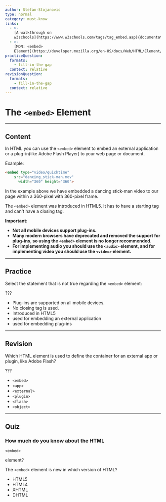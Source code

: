 ```yaml
---
author: Stefan-Stojanovic
type: normal
category: must-know
links:
  - >-
    [A walkthrough on
    w3schools](https://www.w3schools.com/tags/tag_embed.asp){documentation}
  - >-
    [MDN: <embed>
    Element](https://developer.mozilla.org/en-US/docs/Web/HTML/Element/embed){documentation}
practiceQuestion:
  formats:
    - fill-in-the-gap
  context: relative
revisionQuestion:
  formats:
    - fill-in-the-gap
  context: relative
---
```


# The `<embed>` Element


---

## Content

In HTML you can use the `<embed>` element to embed an external application or a plug-in(like Adobe Flash Player) to your web page or document.

Example:

```html
<embed type="video/quicktime"
    src="dancing_stick-man.mov"
      width="360" height="360">
```

In the example above we have embedded a dancing stick-man video to our page within a 360-pixel with 360-pixel frame.

The `<embed>` element was introduced in HTML5. It has to have a starting tag and can't have a closing tag.

**Important:**

- **Not all mobile devices support plug-ins.**
- **Many modern browsers have deprecated and removed the support for plug-ins, so using the `<embed>` element is no longer recommended.**
- **For implementing audio you should use the `<audio>` element, and for implementing video you should use the `<video>` element.**


---

## Practice

Select the statement that is not true regarding the `<embed>` element:

???

- Plug-ins are supported on all mobile devices.  
- No closing tag is used.
- Introduced in HTML5
- used for embedding an external application
- used for embedding plug-ins


---

## Revision

Which HTML element is used to define the container for an external app or plugin, like Adobe Flash?

???

- `<embed>`
- `<app>`
- `<external>`
- `<plugin>`
- `<flash>`
- `<object>`


---

## Quiz

### How much do you know about the HTML


`<embed>`

 element?

The `<embed>` element is new in which version of HTML?

- HTML5
- HTML4
- XHTML
- DHTML
